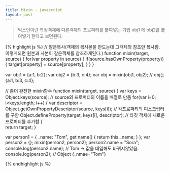 ```yaml
---
title: Mixin - javascript
layout: post
---
```


>  믹스인이란 특정객체에 다른객체의 프로퍼티를 붙여넣는 기법
obj1 에 obj2를 붙여넣기 한다고 보면된다.

{% highlight js %}
// 얕은복사(객체의 복사본을 만드는데 그객체의 참조만 복사함. 이렇게되면 
원본과 사본이 같은객체를 참조하게된다.)
function mixin(target, source) {
    for(var property in source) {
        if(source.hasOwnProperty(property)) {
            target[property] = source[property];
        }
    }
}

var obj1 = {a:1, b:2};
var obj2 = {b:3, c:4};
var obj = mixin(obj1, obj2);
// obj는 {a:1, b:3, c:4};

// 좀더 완전한 mixin함수
function mixin(target, source) {
    var keys = Object.keys(source); // source의 프로퍼티의 이름을 배열로 만듬
    for(var i=0; i<keys.length; i++) {
        var descriptor = Object.getOwnPropertyDescriptor(source, keys[i]); // 각프로퍼티의 디스크립터를 구함
        Object.defineProperty(target, keys[i], descriptor); // 타깃 객체에 새로운 프로퍼티를 추가함
    }    
    return target;
}

var person1 = {
    _name: "Tom",
    get name() {
        return this._name;
    }
};
var person2 = {};
mixin(person2, person2);
person2.name = "Sora";
console.log(person2.name); // Tom -> 값을 대입해도 바뀌지않았음.
console.log(person2); // Object {_nmae="Tom"}

{% endhighlight js %}

